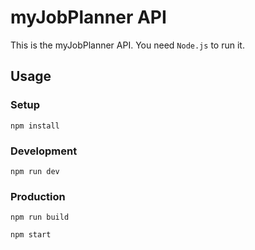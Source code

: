 # myJobPlanner API

This is the myJobPlanner API. You need `Node.js` to run it.

## Usage

### Setup

`npm install`

### Development

`npm run dev`


### Production

    npm run build

    npm start